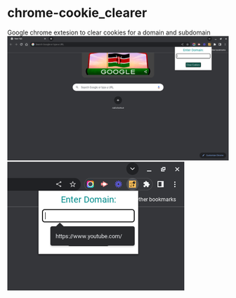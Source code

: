 # chrome-cookie_clearer
Google chrome extesion to clear cookies for a domain and subdomain
<br>
![preview](./preview.png)
<br>
![preview](./previewImage.png)
